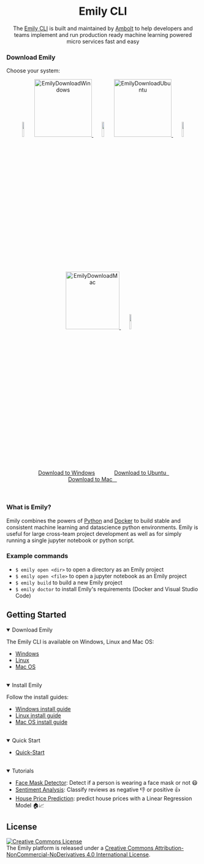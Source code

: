 <div align="center">
<h1>Emily CLI</h1>
The <a href="https://ambolt.io/emily-ai/">Emily CLI</a> is built and maintained by <a href="https://ambolt.io/">Ambolt</a> to help developers and teams implement and run production ready machine learning powered micro services fast and easy
</div>
                                            
                                             
### Download Emily
Choose your system:
<p align="center">
  
<img src="https://upload.wikimedia.org/wikipedia/commons/thumb/0/00/Antonia_Sautter_Creations.png/180px-Antonia_Sautter_Creations.png" width="10%">
  
<a href="https://github.com/amboltio/emily-cli/releases/latest/download/emily-installer.exe">
  <img alt="EmilyDownloadWindows" src="https://upload.wikimedia.org/wikipedia/commons/5/5f/Windows_logo_-_2012.svg" 
       width="150" height="150">
</a>
  
  <img src="https://upload.wikimedia.org/wikipedia/commons/thumb/0/00/Antonia_Sautter_Creations.png/180px-Antonia_Sautter_Creations.png" width="10%">
  
<a href="https://github.com/amboltio/emily-cli/releases/latest/download/linux.zip">
  <img alt="EmilyDownloadUbuntu" src="https://upload.wikimedia.org/wikipedia/commons/thumb/a/ab/Logo-ubuntu_cof-orange-hex.svg/428px-Logo-ubuntu_cof-orange-hex.svg.png" 
       width=150" height="150">
</a>

<img src="https://upload.wikimedia.org/wikipedia/commons/thumb/0/00/Antonia_Sautter_Creations.png/180px-Antonia_Sautter_Creations.png" width="10%">
                              
<a href="https://github.com/amboltio/emily-cli/releases/latest/download/emily.pkg">
  <img alt="EmilyDownloadMac" src="https://upload.wikimedia.org/wikipedia/commons/thumb/1/1b/Apple_logo_grey.svg/640px-Apple_logo_grey.svg.png" 
       width=140" height="150">
</a>   
  
  <img src="https://upload.wikimedia.org/wikipedia/commons/thumb/0/00/Antonia_Sautter_Creations.png/180px-Antonia_Sautter_Creations.png" width="10%">

</p>

<p align="center">
<img src="https://upload.wikimedia.org/wikipedia/commons/thumb/0/00/Antonia_Sautter_Creations.png/180px-Antonia_Sautter_Creations.png" width="10%" height="10px">
<a href="https://github.com/amboltio/emily-cli/releases/latest/download/emily.pkg">Download to Windows</a><img src="https://upload.wikimedia.org/wikipedia/commons/thumb/0/00/Antonia_Sautter_Creations.png/180px-Antonia_Sautter_Creations.png" width="10%" height="10px"><a href="https://github.com/amboltio/emily-cli/releases/latest/download/linux.zip">Download to Ubuntu&nbsp;&nbsp;</a><img src="https://upload.wikimedia.org/wikipedia/commons/thumb/0/00/Antonia_Sautter_Creations.png/180px-Antonia_Sautter_Creations.png" width="10%" height="10px"><a href="https://github.com/amboltio/emily-cli/releases/latest/download/emily.pkg">Download to Mac&nbsp;&nbsp;&nbsp;</a>
<img src="https://upload.wikimedia.org/wikipedia/commons/thumb/0/00/Antonia_Sautter_Creations.png/180px-Antonia_Sautter_Creations.png" width="10%" height="10px">
</p>

<br> 
                                            
### What is Emily?
Emily combines the powers of [Python](https://www.python.org/) and [Docker](https://www.docker.com/) to build stable and consistent machine learning and datascience python environments. Emily is useful for large cross-team project development as well as for simply running a single jupyter notebook or python script.

### Example commands
- ``$ emily open <dir>`` to open a directory as an Emily project 
- ``$ emily open <file>`` to open a jupyter notebook as an Emily project  
- ``$ emily build`` to build a new Emily project 
- ``$ emily doctor`` to install Emily's requirements (Docker and Visual Studio Code)


## Getting Started
<details open>
<summary>Download Emily</summary>

The Emily CLI is available on Windows, Linux and Mac OS:
- <a href="https://github.com/amboltio/emily-cli/releases/latest/download/emily-installer.exe">Windows</a>
- <a href="https://github.com/amboltio/emily-cli/releases/latest/download/linux.zip">Linux</a> 
- <a href="https://github.com/amboltio/emily-cli/releases/latest/download/emily.pkg">Mac OS</a> 
                                                                                              
</details>
<br>
<details open>
<summary>Install Emily</summary>

Follow the install guides:

- <a href="https://github.com/amboltio/emily-cli/wiki/How-to-install-Emily-on-Windows">Windows install guide</a>
- <a href="https://github.com/amboltio/emily-cli/wiki/How-to-install-Emily-on-Linux">Linux install guide</a>
- <a href="https://github.com/amboltio/emily-cli/wiki/How-to-install-emily-on-Mac">Mac OS install guide</a>

</details>
<br>

<details open>
<summary>Quick Start</summary>

* [Quick-Start](https://github.com/amboltio/emily-cli/wiki/Quick-Start)
</details>
<br>

<details open>
<summary>Tutorials</summary>

* [Face Mask Detector](https://github.com/amboltio/emily-cli/tree/main/tutorials/face-mask-detector): Detect if a person is wearing a face mask or not 😷
* [Sentiment Analysis](https://github.com/amboltio/emily-cli/tree/main/tutorials/sentiment-analysis): Classify reviews as negative 👎 or positive 👍  
* [House Price Prediction](https://github.com/amboltio/emily-cli/tree/main/tutorials/house-price-prediction): predict house prices with a Linear Regression Model 🏠📈 

[comment]: <> (* [Text Recognition]&#40;https://github.com/amboltio/emily-cli/tree/main/tutorials/text-recognition&#41;: Learn how to train, evaluate and predict sentences with a fully connected PyTorch classifier implemented in the Emily API template.)
</details>

## License
<a rel="license" href="http://creativecommons.org/licenses/by-nc-nd/4.0/"><img alt="Creative Commons License" style="border-width:0" src="https://i.creativecommons.org/l/by-nc-nd/4.0/88x31.png" /></a><br />The Emily platform is released under a <a rel="license" href="http://creativecommons.org/licenses/by-nc-nd/4.0/">Creative Commons Attribution-NonCommercial-NoDerivatives 4.0 International License</a>.


[comment]: <> (## Privacy Policy)

[comment]: <> (The Emily CLI collects no data by default.)

[comment]: <> (If you opt in to share anonumous usage data, you will be sharing:)

[comment]: <> (* Log-data produced by the Emily CLI in case of crashes. - You will be prompted for acknowledgement each time.)

[comment]: <> (* Basic usage of the CLI: installation, updates, command usage)

